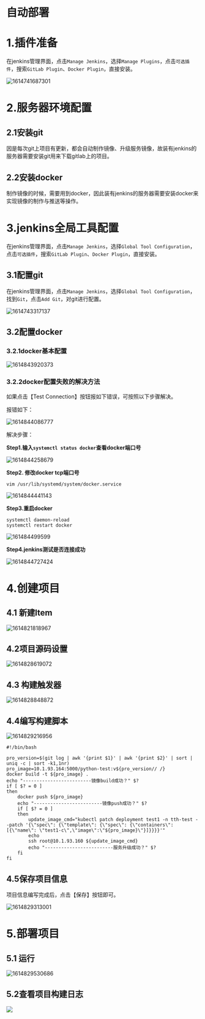 # 自动部署
# 1.插件准备

在jenkins管理界面，点击`Manage Jenkins`，选择`Manage Plugins`，点击`可选插件`，搜索`GitLab Plugin`、`Docker Plugin`，直接安装。

![1614741687301](../images/k8s-jenkins-auto-python-1.png)

# 2.服务器环境配置

## 2.1安装git

因是每次git上项目有更新，都会自动制作镜像、升级服务镜像，故装有jenkins的服务器需要安装git用来下载gitlab上的项目。

## 2.2安装docker

制作镜像的时候，需要用到docker，因此装有jenkins的服务器需要安装docker来实现镜像的制作与推送等操作。

# 3.jenkins全局工具配置

在jenkins管理界面，点击`Manage Jenkins`，选择`Global Tool Configuration`，点击`可选插件`，搜索`GitLab Plugin`、`Docker Plugin`，直接安装。

## 3.1配置git

在jenkins管理界面，点击`Manage Jenkins`，选择`Global Tool Configuration`，找到`Git`，点击`Add Git`，对git进行配置。

![1614743317137](../images/k8s-jenkins-auto-python-2.png)

## 3.2配置docker

### 3.2.1docker基本配置

![1614843920373](../images/k8s-jenkins-auto-python-10.png)

### 3.2.2docker配置失败的解决方法

如果点击【Test Connection】按钮报如下错误，可按照以下步骤解决。

报错如下：

![1614844086777](../images/k8s-jenkins-auto-python-11.png)



解决步骤：

**Step1.输入`systemctl status docker`查看docker端口号**

![1614844258679](../images/k8s-jenkins-auto-python-12.png)

**Step2. 修改docker tcp端口号**

```shell
vim /usr/lib/systemd/system/docker.service
```

![1614844441143](../images/k8s-jenkins-auto-python-13.png)

**Step3.重启docker**

```shell
systemctl daemon-reload
systemctl restart docker
```

![161484499599](../images/k8s-jenkins-auto-python-14.png)

**Step4.jenkins测试是否连接成功**

![1614844727424](../images/k8s-jenkins-auto-python-15.png)

# 4.创建项目

## 4.1 新建Item

![1614821818967](../images/k8s-jenkins-auto-python-3.png)

## 4.2项目源码设置

![1614828619072](../images/k8s-jenkins-auto-python-4.png)

## 4.3 构建触发器

![1614828848872](../images/k8s-jenkins-auto-python-5.png)

## 4.4编写构建脚本

![1614829216956](../images/k8s-jenkins-auto-python-6.png)

```shell
#!/bin/bash

pro_version=$(git log | awk '{print $1}' | awk '{print $2}' | sort | uniq -c | sort -k1,1nr)
pro_image=10.1.93.164:5000/python-test:v${pro_version// /}
docker build -t ${pro_image} .
echo "-------------------------镜像build成功？" $?
if [ $? = 0 ]
then
    docker push ${pro_image}
    echo "-------------------------镜像push成功？" $?
    if [ $? = 0 ]
    then
        update_image_cmd="kubectl patch deployment test1 -n tth-test --patch '{\"spec\": {\"template\": {\"spec\": {\"containers\": [{\"name\": \"test1-c\",\"image\":\"${pro_image}\"}]}}}}'"
        echo 
        ssh root@10.1.93.160 ${update_image_cmd}
        echo "-------------------------服务升级成功？" $?
    fi
fi
```

## 4.5保存项目信息

项目信息编写完成后，点击【保存】按钮即可。

![1614829313001](../images/k8s-jenkins-auto-python-7.png)

# 5.部署项目

## 5.1 运行

![1614829530686](../images/k8s-jenkins-auto-python-8.png)

## 5.2查看项目构建日志

![](../images/k8s-jenkins-auto-python-9.png)